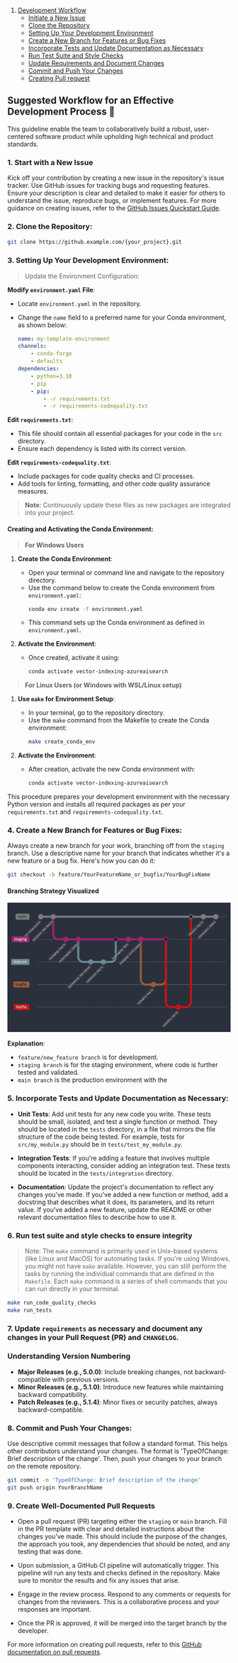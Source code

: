 1. [Development Workflow](development-workflow)
   - [Initiate a New Issue](#initiate-a-new-issue)
   - [Clone the Repository](#clone-the-repository)
   - [Setting Up Your Development Environment](#setting-up-your-development-environment)
   - [Create a New Branch for Features or Bug Fixes](#create-a-new-branch-for-features-or-bug-fixes)
   - [Incorporate Tests and Update Documentation as Necessary](#incorporate-tests-and-update-documentation-as-necessary)
   - [Run Test Suite and Style Checks](#run-test-suite-and-style-checks)
   - [Update Requirements and Document Changes](#update-requirements-and-document-changes)
   - [Commit and Push Your Changes](#commit-and-push-your-changes)
   - [Creating Pull request](#creating-pull-request)


## Suggested Workflow for an Effective Development Process 🚀

This guideline enable the team to collaboratively build a robust, user-centered software product while upholding high technical and product standards.

### 1. **Start with a New Issue**

Kick off your contribution by creating a new issue in the repository's issue tracker. Use GitHub issues for tracking bugs and requesting features. Ensure your description is clear and detailed to make it easier for others to understand the issue, reproduce bugs, or implement features. For more guidance on creating issues, refer to the [GitHub Issues Quickstart Guide](https://docs.github.com/en/issues/tracking-your-work-with-issues/quickstart#:~:text=Opening%20a%20blank%20issue%201%20On%20GitHub.com%2C%20navigate,uses%20issue%20templates%2C%20click%20Open%20a%20blank%20issue).

### 2. **Clone the Repository**:

```bash
git clone https://github.example.com/{your_project}.git
```

### 3. **Setting Up Your Development Environment**:

> Update the Environment Configuration:

**Modify `environment.yaml` File**:
   - Locate `environment.yaml` in the repository.
   - Change the `name` field to a preferred name for your Conda environment, as shown below:

     ```yaml
     name: my-template-environment
     channels:
         - conda-forge
         - defaults
     dependencies:
         - python=3.10
         - pip
         - pip:
             - -r requirements.txt
             - -r requirements-codequality.txt
     ```

**Edit `requirements.txt`**:
   - This file should contain all essential packages for your code in the `src` directory.
   - Ensure each dependency is listed with its correct version.

**Edit `requirements-codequality.txt`**:
   - Include packages for code quality checks and CI processes.
   - Add tools for linting, formatting, and other code quality assurance measures.

> **Note**: Continuously update these files as new packages are integrated into your project.

#### Creating and Activating the Conda Environment:

> **For Windows Users**

1. **Create the Conda Environment**:
   - Open your terminal or command line and navigate to the repository directory.
   - Use the command below to create the Conda environment from `environment.yaml`:
     ```bash
     conda env create -f environment.yaml
     ```
   - This command sets up the Conda environment as defined in `environment.yaml`.

2. **Activate the Environment**:
   - Once created, activate it using:
     ```bash
     conda activate vector-indexing-azureaisearch
     ```

> **For Linux Users (or Windows with WSL/Linux setup)**

1. **Use `make` for Environment Setup**:
   - In your terminal, go to the repository directory.
   - Use the `make` command from the Makefile to create the Conda environment:
     ```bash
     make create_conda_env
     ```

2. **Activate the Environment**:
   - After creation, activate the new Conda environment with:
     ```bash
     conda activate vector-indexing-azureaisearch
     ```

This procedure prepares your development environment with the necessary Python version and installs all required packages as per your `requirements.txt` and `requirements-codequality.txt`.

### 4. **Create a New Branch for Features or Bug Fixes**:

Always create a new branch for your work, branching off from the `staging` branch. Use a descriptive name for your branch that indicates whether it's a new feature or a bug fix. Here's how you can do it:

```bash
git checkout -b feature/YourFeatureName_or_bugfix/YourBugFixName
```
#### Branching Strategy Visualized

![Branching Strategy Diagram](utils/images/flow.png)

**Explanation**:
- `feature/new_feature branch` is for development.
- `staging branch` is for the staging environment, where code is further tested and validated.
- `main branch` is the production environment with the

### 5. **Incorporate Tests and Update Documentation as Necessary**:

- **Unit Tests**: Add unit tests for any new code you write. These tests should be small, isolated, and test a single function or method. They should be located in the `tests` directory, in a file that mirrors the file structure of the code being tested. For example, tests for `src/my_module.py` should be in `tests/test_my_module.py`.

- **Integration Tests**: If you're adding a feature that involves multiple components interacting, consider adding an integration test. These tests should be located in the `tests/integration` directory.

- **Documentation**: Update the project's documentation to reflect any changes you've made. If you've added a new function or method, add a docstring that describes what it does, its parameters, and its return value. If you've added a new feature, update the README or other relevant documentation files to describe how to use it.


### 6. **Run test suite and style checks to ensure integrity**

> Note: The `make` command is primarily used in Unix-based systems (like Linux and MacOS) for automating tasks. If you're using Windows, you might not have `make` available. However, you can still perform the tasks by running the individual commands that are defined in the `Makefile`. Each `make` command is a series of shell commands that you can run directly in your terminal.

```bash
make run_code_quality_checks
make run_tests
```

### 7. **Update `requirements` as necessary and document any changes in your Pull Request (PR) and `CHANGELOG`.**

### Understanding Version Numbering

- **Major Releases (e.g., 5.0.0)**: Include breaking changes, not backward-compatible with previous versions.
- **Minor Releases (e.g., 5.1.0)**: Introduce new features while maintaining backward compatibility.
- **Patch Releases (e.g., 5.1.4)**: Minor fixes or security patches, always backward-compatible.

### 8. **Commit and Push Your Changes**:

Use descriptive commit messages that follow a standard format. This helps other contributors understand your changes. The format is 'TypeOfChange: Brief description of the change'. Then, push your changes to your branch on the remote repository.

```bash
git commit -m 'TypeOfChange: Brief description of the change'
git push origin YourBranchName
```

### 9. **Create Well-Documented Pull Requests**

- Open a pull request (PR) targeting either the `staging` or `main` branch. Fill in the PR template with clear and detailed instructions about the changes you've made. This should include the purpose of the changes, the approach you took, any dependencies that should be noted, and any testing that was done.

- Upon submission, a GitHub CI pipeline will automatically trigger. This pipeline will run any tests and checks defined in the repository. Make sure to monitor the results and fix any issues that arise.

- Engage in the review process. Respond to any comments or requests for changes from the reviewers. This is a collaborative process and your responses are important.

- Once the PR is approved, it will be merged into the target branch by the developer.

For more information on creating pull requests, refer to this [GitHub documentation on pull requests](https://docs.github.com/en/pull-requests/collaborating-with-pull-requests/proposing-changes-to-your-work-with-pull-requests/about-pull-requests).



